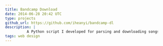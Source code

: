 ```yaml
---
title: Bandcamp Download
date: 2014-06-28 20:42 UTC
type: projects
github_url: https://github.com/iheanyi/bandcamp-dl
description: |
          A Python script I developed for parsing and downloading songs from Bandcamp. Disclaimer: Made purely for educational purposes, not copyright infringement, please support creative talent. :)
tags: web design
---
```


